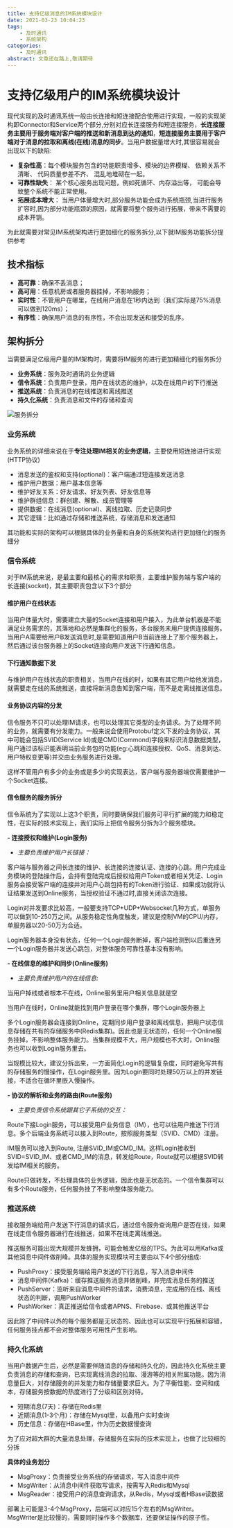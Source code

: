```yaml
---
title: 支持亿级消息的IM系统模块设计
date: 2021-03-23 10:04:23
tags:
	- 及时通讯
	- 系统架构
categories:
    - 及时通讯
abstract: 文章还在路上,敬请期待
---
```


# 支持亿级用户的IM系统模块设计

现代实现的及时通讯系统一般由长连接和短连接配合使用进行实现，一般的实现架构即Connector和Service两个部分,分别对应长连接服务和短连接服务，**长连接服务主要用于服务端对客户端的推送和新消息到达的通知**，**短连接服务主要用于客户端对于消息的拉取和离线(在线)消息的同步**。当用户数据量增大时,其很容易就会出现以下的缺陷:

- **复杂性高**：每个模块服务包含的功能职责增多、模块的边界模糊、 依赖关系不清晰、 代码质量参差不齐、 混乱地堆砌在一起。
- **可靠性缺失**： 某个核心服务出现问题，例如死循环、内存溢出等， 可能会导致整个系统不能正常使用。
- **拓展成本增大**： 当用户体量增大时,部分服务功能会成为系统瓶颈,当进行服务扩容时,因为部分功能瓶颈的原因，就需要将整个服务进行拓展，带来不需要的成本开销。

为此就需要对常见IM系统架构进行更加细化的服务拆分,以下就IM服务功能拆分提供参考

<!-- more -->

## 技术指标

- **高可靠**：确保不丢消息；
- **高可用**：任意机房或者服务器挂掉，不影响服务；
- **实时性**：不管用户在哪里，在线用户消息在1秒内达到（我们实际是75%消息可以做到120ms）；
- **有序性**：确保用户消息的有序性，不会出现发送和接受的乱序。

## 架构拆分

当需要满足亿级用户量的IM架构时，需要将IM服务的进行更加精细化的服务拆分

- **业务系统**：服务及时通讯的业务逻辑
- **信令系统**：负责用户登录，用户在线状态的维护，以及在线用户的下行推送
- **推送系统**：负责消息的在线推送和离线推送
- **持久化系统**：负责消息和文件的存储和查询

![服务拆分](https://img.hellobyebye.com/doc/2021032318255616164951561616495156116dGPQS7.png)

### **业务系统**

业务系统的详细来说在于**专注处理IM相关的业务逻辑**，主要使用短连接进行实现(HTTP协议)

- 消息发送的鉴权和支持(optional)：客户端通过短连接发送消息
- 维护用户数据：用户基本信息等
- 维护好友关系：好友请求、好友列表、好友信息等
- 维护群组信息：群创建、解散、成员管理等
- 提供数据：在线消息(optional)、离线拉取、历史记录同步
- 其它逻辑：比如通过存储和推送系统，存储消息和发送通知

其功能和实际的架构可以根据具体的业务量和自身的系统架构进行更加细化的服务细分

###  **信令系统**

对于IM系统来说，是最主要和最核心的需求和职责，主要维护服务端与客户端的长连接(socket)，其主要职责包含以下3个部分

#### **维护用户在线状态**

当用户体量大时，需要建立大量的Socket连接和用户接入，为此单台机器是不能满足业务需求的，其落地和必然是集群化的服务，多台服务未用户提供连接服务。当用户A需要给用户B发送消息时,是需要知道用户B当前连接上了那个服务器上，然后通过该台服务器上的Socket连接向用户发送下行通知信息。

#### **下行通知数据下发**

与维护用户在线状态的职责相关，当用户在线的时，如果有其它用户给他发消息，就需要走在线的系统推送，直接将新消息告知到客户端，而不是走离线推送信息。

#### **业务协议内容的分发**

信令服务不只可以处理IM请求，也可以处理其它类型的业务请求。为了处理不同的业务，就需要有分发能力。一般来说会使用Protobuf定义下发的业务协议，其中可能会包括SVID(Service Id)或是CMD(Commond)字段来标识消息数据类型，用户通过该标识能表明当前业务包的功能(eg:心跳和连接授权、QoS、消息到达、用户特权变更等)并交由业务服务进行处理。

这样不管用户有多少的业务或是多少的实现表达，客户端与服务器端仅需要维护一个Socket连接。

#### **信令服务的服务拆分**

信令系统为了实现以上这3个职责，同时要确保我们服务可平行扩展的能力和稳定性，在实际的技术实现上，我们实际上把信令服务分拆为3个服务模块。

**- 连接授权和维护(Login服务)**

- *主要负责维护用户长链接：*

客户端与服务器之间长连接的维护、长连接的连接认证、连接的心跳。用户完成业务模块的登陆操作后，会持有登陆完成后授权给用户Token或者相关凭证、Login服务会接受客户端的连接并对用户心跳包持有的Token进行验证、如果成功就将认证结果发送到Online服务，当授权验证不通过时,直接关闭该次连接。

Login对并发要求比较高，一般要支持TCP+UDP+Websocket几种方式，单服务可以做到10-250万之间。从服务稳定性角度触发，建议是控制VM的CPU/内存，单服务器以20-50万为合适。

Login服务器本身没有状态，任何一个Login服务断掉，客户端检测到以后重连另一个Login服务器并发送心跳包，对整体服务可靠性基本没有影响。

**- 在线信息的维护和同步(Online服务)**

- *主要负责维护用户的在线信息:*

当用户掉线或者根本不在线，Online服务里用户相关信息就是空

当用户在线时，Online就能找到用户登录在哪个集群，哪个Login服务器上

多个Login服务器会连接到Online，定期同步用户登录和离线信息，把用户状态信息存储在共有的存储服务中(Redis集群)。因此也是无状态的，任何一个Online服务挂掉，不影响整体服务能力。当集群规模不大，用户规模也不大时，Online服务也可以收到Login服务里去。

当规模比较大，建议分拆出来，一方面简化Login的逻辑复杂度，同时避免写共有的存储服务的慢操作，在Login服务里。因为Login要同时处理50万以上的并发链接，不适合在循环里嵌入慢操作。

**- 协议的解析和业务的路由(Route服务)**

- *主要负责信令系统跟其它子系统的交互：*

Route下接Login服务，可以接受用户业务信息（IM），也可以往用户推送下行消息。多个后端业务系统可以接入到Route，按照服务类型（SVID、CMD）注册。

IM服务可以接入到Route, 注册SVID_IM或CMD_IM。这样Login接收到SVID=SVID_IM、或者CMD_IM的消息，转发给Route，Route就可以根据SVID转发给IM相关的服务。

Route只做转发，不处理具体的业务逻辑，因此也是无状态的。一个信令集群可以有多个Route服务，任何服务挂了不影响整体服务能力。

### 推送系统

接收服务端给用户发送下行消息的请求后，通过信令服务查询用户是否在线，如果在线走信令服务器进行在线推送，如果不在线走离线推送。

推送服务可能出现大规模并发蜂拥，可能会触发亿级的TPS。为此可以用Kafka或其他消息中间件做削峰。具体的服务实现模块可主要由以下4个部分组成:

- PushProxy：接受服务端给用户发送的下行消息，写入消息中间件
- 消息中间件(Kafka)：缓存推送服务消息并做削峰，并完成消息任务的推送
- PushServer：监听来自消息中间件的请求，消费消息，完成用的在线、离线状态的判断，调用PushWorker
- PushWorker：真正推送给信令或者APNS、Firebase、或其他推送平台

因此除了中间件以外的每个服务都是无状态的、因此也可以实现平行拓展和容错，任何服务挂点都不会对整体服务可用性产生影响。

### 持久化系统

当用户数据产生后，必然是需要伴随消息的存储和持久化的，因此持久化系统主要负责消息的存储和查询，已实现离线消息的拉取、漫游等的相关附属功能。因为消息量巨大，对存储服务的并发能力和存储量要求巨大。为了平衡性能、空间和成本，存储服务按数据的热度进行了分级和区别对待。

- 短期消息(7天)：存储在Redis里
- 近期消息(1-3个月)：存储在Mysql里，以备用户实时查询
- 历史信息：存储在HBase里，作为历史数据慢查询

为了应对超大群的大量消息处理，存储服务在实际的技术实现上，也做了比较细的分拆

**具体的业务划分**

- MsgProxy：负责接受业务系统的存储请求，写入消息中间件
-  MsgWriter：从消息中间件获取写请求，按需写入Redis和Mysql
- MsgReader：接受用户的消息查询请求，从Redis，Mysql或者HBase读数据

部署上可能是3-4个MsgProxy，后端可以对应15个左右的MsgWriter。MsgWriter是比较慢的，需要同时操作多个数据库，还要保证操作的原子性。